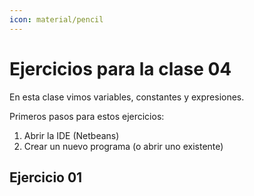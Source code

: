 ```yaml
---
icon: material/pencil
---
```

# Ejercicios para la clase 04
En esta clase vimos variables, constantes y expresiones.

Primeros pasos para estos ejercicios:

1. Abrir la IDE (Netbeans)
2. Crear un nuevo programa (o abrir uno existente)

## Ejercicio 01 
